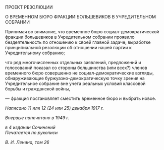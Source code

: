 ПРОЕКТ РЕЗОЛЮЦИИ

О ВРЕМЕННОМ БЮРО ФРАКЦИИ БОЛЬШЕВИКОВ В УЧРЕДИТЕЛЬНОМ СОБРАНИИ

Принимая во внимание, что временное бюро социал-демократической фракции большевиков в Учредительном собрании проявило бездеятельность по отношению к своей главной задаче, выработке принципиальной резолюции об отношении нашей партии к Учредительному собранию;

что ряд многочисленных отдельных заявлений, предложений и голосований показал со стороны большинства (или всех?) членов временного бюро совершенно не социал-демократические взгляды, обнаруживающие буржуазно-демократическую точку зрения на Учредительное собрание вне учета реальных условий классовой борьбы и граждан­ской войны,

— фракция постановляет сместить временное бюро и выбрать новое.

_Написано 11 или 12 (24 или 25) декабря 1917 г._

_Впервые напечатано в 1949 г._

_в 4 издании Сочинений                                                                    Печатается по рукописи_

_В. И. Ленина, том 26_